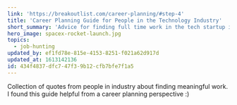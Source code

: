 ```yaml
---
link: 'https://breakoutlist.com/career-planning/#step-4'
title: 'Career Planning Guide for People in the Technology Industry'
short_summary: 'Advice for finding full time work in the tech startup industry, from Breakout List'
hero_image: spacex-rocket-launch.jpg
topics:
  - job-hunting
updated_by: ef1fd78e-815e-4153-8251-f021a62d917d
updated_at: 1613142136
id: 434f4837-dfc7-47f3-9b12-cfb7bfe7f1a5
---
```

Collection of quotes from people in industry about finding meaningful work. I found this guide helpful from a career planning perspective :)